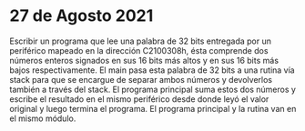 # 27 de Agosto 2021

Escribir un programa que lee una palabra de 32 bits entregada por un periférico mapeado en la dirección C2100308h, ésta comprende dos números enteros signados en sus 16 bits más altos y en sus 16 bits más bajos respectivamente. El main pasa esta palabra de 32 bits a una rutina vía stack para que se encargue de separar ambos números y devolverlos también a través del stack. El programa principal suma estos dos números y escribe el resultado en el mismo periférico desde donde leyó el valor original y luego termina el programa. El programa principal y la rutina van en el mismo módulo.

